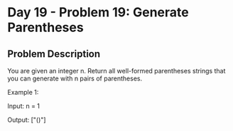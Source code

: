 # Day 19 - Problem 19: Generate Parentheses

## Problem Description

You are given an integer n. Return all well-formed parentheses strings that you can generate with n pairs of parentheses.

Example 1:

Input: n = 1

Output: ["()"]
